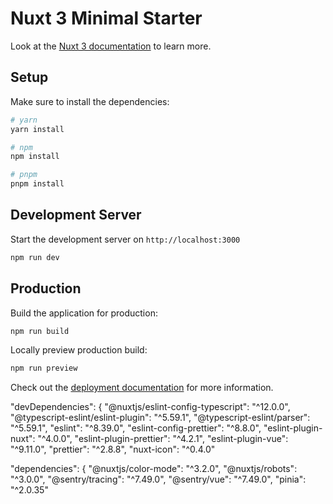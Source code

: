 # Nuxt 3 Minimal Starter

Look at the [Nuxt 3 documentation](https://nuxt.com/docs/getting-started/introduction) to learn more.

## Setup

Make sure to install the dependencies:

```bash
# yarn
yarn install

# npm
npm install

# pnpm
pnpm install
```

## Development Server

Start the development server on `http://localhost:3000`

```bash
npm run dev
```

## Production

Build the application for production:

```bash
npm run build
```

Locally preview production build:

```bash
npm run preview
```

Check out the [deployment documentation](https://nuxt.com/docs/getting-started/deployment) for more information.

"devDependencies": {
"@nuxtjs/eslint-config-typescript": "^12.0.0",
"@typescript-eslint/eslint-plugin": "^5.59.1",
"@typescript-eslint/parser": "^5.59.1",
"eslint": "^8.39.0",
"eslint-config-prettier": "^8.8.0",
"eslint-plugin-nuxt": "^4.0.0",
"eslint-plugin-prettier": "^4.2.1",
"eslint-plugin-vue": "^9.11.0",
"prettier": "^2.8.8",
"nuxt-icon": "^0.4.0"

"dependencies": {
"@nuxtjs/color-mode": "^3.2.0",
"@nuxtjs/robots": "^3.0.0",
"@sentry/tracing": "^7.49.0",
"@sentry/vue": "^7.49.0",
"pinia": "^2.0.35"
